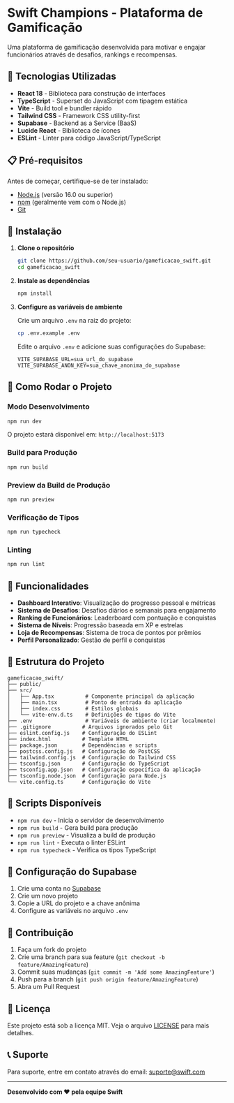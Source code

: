 # Swift Champions - Plataforma de Gamificação

Uma plataforma de gamificação desenvolvida para motivar e engajar funcionários através de desafios, rankings e recompensas.

## 🚀 Tecnologias Utilizadas

- **React 18** - Biblioteca para construção de interfaces
- **TypeScript** - Superset do JavaScript com tipagem estática
- **Vite** - Build tool e bundler rápido
- **Tailwind CSS** - Framework CSS utility-first
- **Supabase** - Backend as a Service (BaaS)
- **Lucide React** - Biblioteca de ícones
- **ESLint** - Linter para código JavaScript/TypeScript

## 📋 Pré-requisitos

Antes de começar, certifique-se de ter instalado:

- [Node.js](https://nodejs.org/) (versão 16.0 ou superior)
- [npm](https://www.npmjs.com/) (geralmente vem com o Node.js)
- [Git](https://git-scm.com/)

## 🔧 Instalação

1. **Clone o repositório**
   ```bash
   git clone https://github.com/seu-usuario/gameficacao_swift.git
   cd gameficacao_swift
   ```

2. **Instale as dependências**
   ```bash
   npm install
   ```

3. **Configure as variáveis de ambiente**
   
   Crie um arquivo `.env` na raiz do projeto:
   ```bash
   cp .env.example .env
   ```
   
   Edite o arquivo `.env` e adicione suas configurações do Supabase:
   ```env
   VITE_SUPABASE_URL=sua_url_do_supabase
   VITE_SUPABASE_ANON_KEY=sua_chave_anonima_do_supabase
   ```

## 🚦 Como Rodar o Projeto

### Modo Desenvolvimento

```bash
npm run dev
```

O projeto estará disponível em: `http://localhost:5173`

### Build para Produção

```bash
npm run build
```

### Preview da Build de Produção

```bash
npm run preview
```

### Verificação de Tipos

```bash
npm run typecheck
```

### Linting

```bash
npm run lint
```

## 🌟 Funcionalidades

- **Dashboard Interativo**: Visualização do progresso pessoal e métricas
- **Sistema de Desafios**: Desafios diários e semanais para engajamento
- **Ranking de Funcionários**: Leaderboard com pontuação e conquistas
- **Sistema de Níveis**: Progressão baseada em XP e estrelas
- **Loja de Recompensas**: Sistema de troca de pontos por prêmios
- **Perfil Personalizado**: Gestão de perfil e conquistas

## 📁 Estrutura do Projeto

```
gameficacao_swift/
├── public/
├── src/
│   ├── App.tsx          # Componente principal da aplicação
│   ├── main.tsx         # Ponto de entrada da aplicação
│   ├── index.css        # Estilos globais
│   └── vite-env.d.ts    # Definições de tipos do Vite
├── .env                 # Variáveis de ambiente (criar localmente)
├── .gitignore          # Arquivos ignorados pelo Git
├── eslint.config.js    # Configuração do ESLint
├── index.html          # Template HTML
├── package.json        # Dependências e scripts
├── postcss.config.js   # Configuração do PostCSS
├── tailwind.config.js  # Configuração do Tailwind CSS
├── tsconfig.json       # Configuração do TypeScript
├── tsconfig.app.json   # Configuração específica da aplicação
├── tsconfig.node.json  # Configuração para Node.js
└── vite.config.ts      # Configuração do Vite
```

## 🎯 Scripts Disponíveis

- `npm run dev` - Inicia o servidor de desenvolvimento
- `npm run build` - Gera build para produção
- `npm run preview` - Visualiza a build de produção
- `npm run lint` - Executa o linter ESLint
- `npm run typecheck` - Verifica os tipos TypeScript

## 🔐 Configuração do Supabase

1. Crie uma conta no [Supabase](https://supabase.com/)
2. Crie um novo projeto
3. Copie a URL do projeto e a chave anônima
4. Configure as variáveis no arquivo `.env`

## 🤝 Contribuição

1. Faça um fork do projeto
2. Crie uma branch para sua feature (`git checkout -b feature/AmazingFeature`)
3. Commit suas mudanças (`git commit -m 'Add some AmazingFeature'`)
4. Push para a branch (`git push origin feature/AmazingFeature`)
5. Abra um Pull Request

## 📝 Licença

Este projeto está sob a licença MIT. Veja o arquivo [LICENSE](LICENSE) para mais detalhes.

## 📞 Suporte

Para suporte, entre em contato através do email: suporte@swift.com

---

**Desenvolvido com ❤️ pela equipe Swift**
